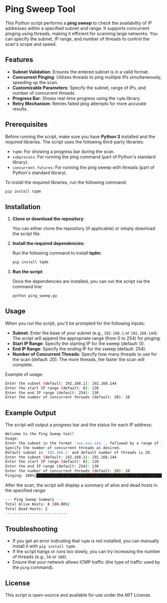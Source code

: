 # Ping Sweep Tool

This Python script performs a **ping sweep** to check the availability of IP addresses within a specified subnet and range. It supports concurrent pinging using threads, making it efficient for scanning large networks. You can specify the subnet, IP range, and number of threads to control the scan's scope and speed.

## Features
- **Subnet Validation**: Ensures the entered subnet is in a valid format.
- **Concurrent Pinging**: Utilizes threads to ping multiple IPs simultaneously, speeding up the scan.
- **Customizable Parameters**: Specify the subnet, range of IPs, and number of concurrent threads.
- **Progress Bar**: Shows real-time progress using the `tqdm` library.
- **Retry Mechanism**: Retries failed ping attempts for more accurate results.

## Prerequisites

Before running the script, make sure you have **Python 3** installed and the required libraries. The script uses the following third-party libraries:

- `tqdm`: For showing a progress bar during the scan.
- `subprocess`: For running the ping command (part of Python's standard library).
- `concurrent.futures`: For running the ping sweep with threads (part of Python's standard library).

To install the required libraries, run the following command:

```bash
pip install tqdm
```

## Installation

1. **Clone or download the repository**:

   You can either clone the repository (if applicable) or simply download the script file.

2. **Install the required dependencies**:

   Run the following command to install **tqdm**:
   ```bash
   pip install tqdm
   ```

3. **Run the script**:

   Once the dependencies are installed, you can run the script via the command line:

   ```bash
   python ping_sweep.py
   ```

## Usage

When you run the script, you'll be prompted for the following inputs:

- **Subnet**: Enter the base of your subnet (e.g., `192.168.1` or `192.168.144`). The script will append the appropriate range (from 0 to 254) for pinging.
- **Start IP Range**: Specify the starting IP for the sweep (default: 0).
- **End IP Range**: Specify the ending IP for the sweep (default: 254).
- **Number of Concurrent Threads**: Specify how many threads to use for the scan (default: 20). The more threads, the faster the scan will complete.

Example of usage:

```bash
Enter the subnet (default: 192.168.1): 192.168.144
Enter the start IP range (default: 0): 120
Enter the end IP range (default: 254): 130
Enter the number of concurrent threads (default: 20): 10
```

## Example Output

The script will output a progress bar and the status for each IP address:

```bash
Welcome to the Ping Sweep tool!
Usage:
Enter the subnet in the format 'xxx.xxx.xxx.', followed by a range of IPs (0-254).
Specify the number of concurrent threads as desired.
Default subnet is '192.168.1' and default number of threads is 20.
Enter the subnet (default: 192.168.1): 192.168.144
Enter the start IP range (default: 0): 120
Enter the end IP range (default: 254): 130
Enter the number of concurrent threads (default: 20): 10
Pinging: 100%|█████████████████████████████████████████████████████████████████████████| 10/10 [00:10<00:00,  1.01s/IP]
```

After the scan, the script will display a summary of alive and dead hosts in the specified range:

```bash
--- Ping Sweep Summary ---
Total Alive Hosts: 8 (80.00%)
Total Dead Hosts: 2
----------------------------
```

## Troubleshooting

- If you get an error indicating that `tqdm` is not installed, you can manually install it with `pip install tqdm`.
- If the script hangs or runs too slowly, you can try increasing the number of threads (e.g., `50` or `100`).
- Ensure that your network allows ICMP traffic (the type of traffic used by the `ping` command).

## License

This script is open-source and available for use under the MIT License.

